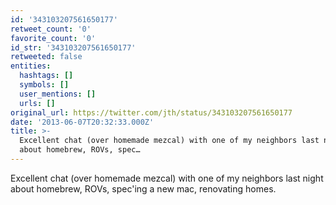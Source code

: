 ```yaml
---
id: '343103207561650177'
retweet_count: '0'
favorite_count: '0'
id_str: '343103207561650177'
retweeted: false
entities:
  hashtags: []
  symbols: []
  user_mentions: []
  urls: []
original_url: https://twitter.com/jth/status/343103207561650177
date: '2013-06-07T20:32:33.000Z'
title: >-
  Excellent chat (over homemade mezcal) with one of my neighbors last night
  about homebrew, ROVs, spec…
---
```


Excellent chat (over homemade mezcal) with one of my neighbors last night about homebrew, ROVs, spec'ing a new mac, renovating homes.